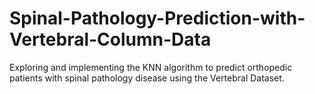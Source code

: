 # Spinal-Pathology-Prediction-with-Vertebral-Column-Data
Exploring and implementing the KNN algorithm to predict orthopedic patients with spinal pathology disease using the Vertebral Dataset.
